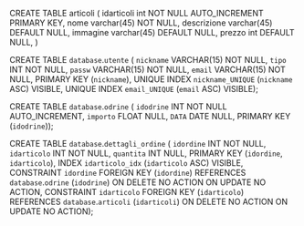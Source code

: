 CREATE TABLE articoli (
idarticoli int NOT NULL AUTO_INCREMENT PRIMARY KEY,
nome varchar(45) NOT NULL,
descrizione varchar(45) DEFAULT NULL,
immagine varchar(45) DEFAULT NULL,
prezzo int DEFAULT NULL,
)


CREATE TABLE `database`.`utente` (
  `nickname` VARCHAR(15) NOT NULL,
  `tipo` INT NOT NULL,
  `passw` VARCHAR(15) NOT NULL,
  `email` VARCHAR(15) NOT NULL,
  PRIMARY KEY (`nickname`),
  UNIQUE INDEX `nickname_UNIQUE` (`nickname` ASC) VISIBLE,
  UNIQUE INDEX `email_UNIQUE` (`email` ASC) VISIBLE);

CREATE TABLE `database`.`odrine` (
  `idodrine` INT NOT NULL AUTO_INCREMENT,
  `importo` FLOAT NULL,
  `DATA` DATE NULL,
  PRIMARY KEY (`idodrine`));
  
  
CREATE TABLE `database`.`dettagli_ordine` (
  `idordine` INT NOT NULL,
  `idarticolo` INT NOT NULL,
  `quantita` INT NULL,
  PRIMARY KEY (`idordine`, `idarticolo`),
  INDEX `idarticolo_idx` (`idarticolo` ASC) VISIBLE,
  CONSTRAINT `idordine`
    FOREIGN KEY (`idordine`)
    REFERENCES `database`.`odrine` (`idodrine`)
    ON DELETE NO ACTION
    ON UPDATE NO ACTION,
  CONSTRAINT `idarticolo`
    FOREIGN KEY (`idarticolo`)
    REFERENCES `database`.`articoli` (`idarticoli`)
    ON DELETE NO ACTION
    ON UPDATE NO ACTION);
